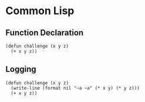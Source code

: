 # Common Lisp

## Function Declaration
``` common-lisp
(defun challenge (x y z)
  (+ x y z))
```

## Logging
``` common-lisp
(defun challenge (x y z)
  (write-line (format nil "~a ~a" (* x y) (* y z)))
  (+ x y z))
```
